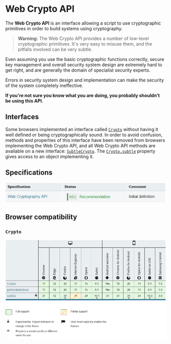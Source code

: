 # Web Crypto API

The **Web Crypto API** is an interface allowing a script to use cryptographic primitives in order to build systems using cryptography.

> **Warning:** The Web Crypto API provides a number of  low-level cryptographic primitives. It's very easy to misuse them, and  the pitfalls involved can be very subtle.

Even assuming you use the basic cryptographic functions correctly,  secure key management and overall security system design are extremely  hard to get right, and are generally the domain of specialist security  experts.

Errors in security system design and implementation can make the security of the system completely ineffective.

**If you're not sure you know what you are doing, you probably shouldn't be using this API.**

## Interfaces

Some browsers implemented an interface called [`Crypto`](https://developer.mozilla.org/en-US/docs/Web/API/Crypto) without having it well defined or being cryptographically sound. In  order to avoid confusion, methods and properties of this interface have  been removed from browsers implementing the Web Crypto API, and all Web  Crypto API methods are available on a new interface: [`SubtleCrypto`](https://developer.mozilla.org/en-US/docs/Web/API/SubtleCrypto). The [`Crypto.subtle`](https://developer.mozilla.org/en-US/docs/Web/API/Crypto/subtle) property gives access to an object implementing it.

## Specifications

![](https://github.com/ChickenKyiv/awesome-mozilla-web-articles/blob/master/main%20folder/images/article13-folder/t1.jpg)

## Browser compatibility

### `Crypto`

![](https://github.com/ChickenKyiv/awesome-mozilla-web-articles/blob/master/main%20folder/images/article13-folder/t2.jpg)